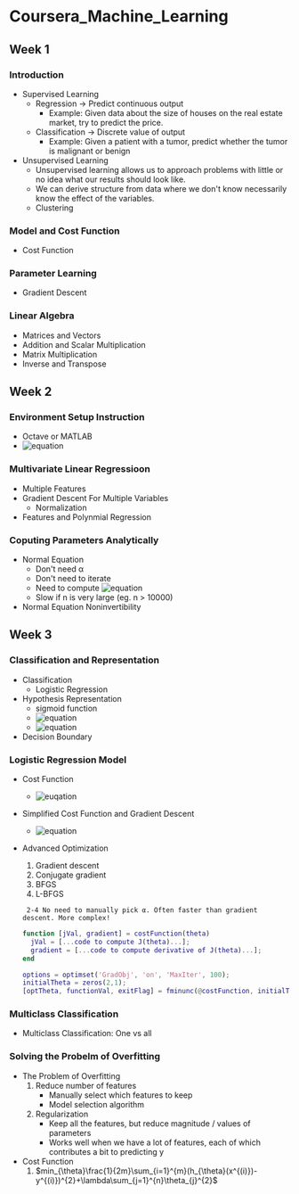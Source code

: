 # Coursera_Machine_Learning
## Week 1
### Introduction
- Supervised Learning
  - Regression -> Predict continuous output
    - Example: Given data about the size of houses on the real estate market, try to predict the price.
  - Classification -> Discrete value of output
    - Example: Given a patient with a tumor, predict whether the tumor is malignant or benign
- Unsupervised Learning
  - Unsupervised learning allows us to approach problems with little or no idea what our results should look like.
  - We can derive structure from data where we don't know necessarily know the effect of the variables. 
  - Clustering
### Model and Cost Function
  - Cost Function
### Parameter Learning
  - Gradient Descent
### Linear Algebra
  - Matrices and Vectors
  - Addition and Scalar Multiplication
  - Matrix Multiplication
  - Inverse and Transpose

## Week 2
### Environment Setup Instruction
  - Octave or MATLAB
  - ![equation](https://latex.codecogs.com/svg.image?h(x)&space;=\theta&space;_{0}*x_{0}&space;&plus;\theta&space;_{1}*x_{1}&space;&plus;&space;\theta&space;_{2}*x_{2}&space;&plus;&space;...&space;&plus;&space;\theta&space;_{n}*x_{n})
### Multivariate Linear Regressioon
  - Multiple Features
  - Gradient Descent For Multiple Variables
    - Normalization
  - Features and Polynmial Regression
### Coputing Parameters Analytically
  - Normal Equation
    - Don't need α
    - Don't need to iterate
    - Need to compute ![equation](https://latex.codecogs.com/svg.image?(X^{T}*X)^{-1})
    - Slow if n is very large (eg. n > 10000)
  - Normal Equation Noninvertibility

## Week 3
### Classification and Representation
  - Classification
    - Logistic Regression
  - Hypothesis Representation
    - sigmoid function
    - ![equation](https://latex.codecogs.com/svg.image?h_{\theta}(X)&space;=&space;g(\theta^TX))
    - ![equation](https://latex.codecogs.com/svg.image?g(z)%20=%201/(1&plus;e%5E%7B-z%7D)) 
  - Decision Boundary

### Logistic Regression Model
  - Cost Function
    - ![euqation](https://latex.codecogs.com/svg.image?Cost(h_%7B%5Ctheta%7D(x),y)%20=%5Cbegin%7Bcases%7D%20-log(h_%7B%5Ctheta%7D(x))%20&%20%5Ctext%7B%20if%20%7D%20y=1%20%5C%5C%20-log(1-h_%7B%5Ctheta%7D(x))&%20%5Ctext%7B%20if%20%7D%20y=0%20%5Cend%7Bcases%7D)
  - Simplified Cost Function and Gradient Descent
    - ![equation](https://latex.codecogs.com/svg.image?Cost(h_{\theta}(x),y)&space;=&space;-ylog(h_{\theta}(x))-(1-y)log(1-h_{\theta}(x)))
  - Advanced Optimization 
    1. Gradient descent
    2. Conjugate gradient
    3. BFGS
    4. L-BFGS

    ` 2-4 No need to manually pick α. Often faster than gradient descent.
    More complex!`

    ```MATLAB
    function [jVal, gradient] = costFunction(theta)
      jVal = [...code to compute J(theta)...];
      gradient = [...code to compute derivative of J(theta)...];
    end
    ```

    ```MATLAB
    options = optimset('GradObj', 'on', 'MaxIter', 100);
    initialTheta = zeros(2,1);
    [optTheta, functionVal, exitFlag] = fminunc(@costFunction, initialTheta, options);
    ```
### Multiclass Classification
  - Multiclass Classification: One vs all
  
### Solving the Probelm of Overfitting
  - The Problem of Overfitting
    1. Reduce number of features
        - Manually select which features to keep
        - Model selection algorithm
    2. Regularization
        - Keep all the features, but reduce magnitude / values of parameters
        - Works well when we have a lot of features, each of which contributes a bit to predicting y
  - Cost Function
    1. $min_{\theta}\frac{1}{2m}\sum_{i=1}^{m}(h_{\theta}(x^{(i)})-y^{(i)})^{2}+\lambda\sum_{j=1}^{n}\theta_{j}^{2}$